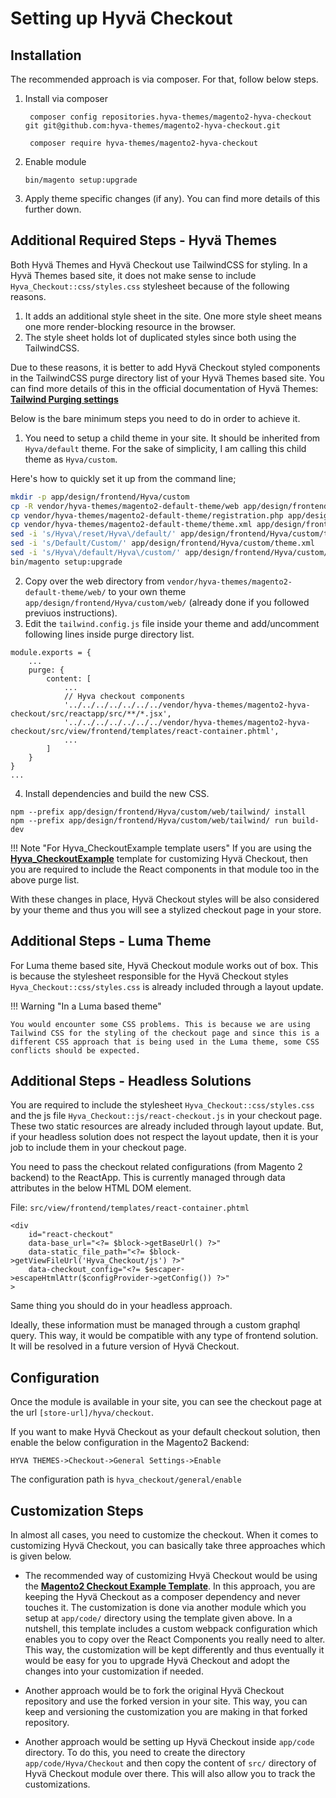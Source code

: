 # Setting up Hyvä Checkout

## Installation

The recommended approach is via composer. For that, follow below steps.

1. Install via composer

        composer config repositories.hyva-themes/magento2-hyva-checkout git git@github.com:hyva-themes/magento2-hyva-checkout.git

        composer require hyva-themes/magento2-hyva-checkout


2. Enable module
    ```
    bin/magento setup:upgrade
    ```
3. Apply theme specific changes (if any). You can find more details of this further down.

## Additional Required Steps - Hyvä Themes

Both Hyvä Themes and Hyvä Checkout use TailwindCSS for styling. In a Hyvä Themes based site, it does not make sense to include `Hyva_Checkout::css/styles.css` stylesheet because of the following reasons.

1. It adds an additional style sheet in the site. One more style sheet means one more render-blocking resource in the browser.
2. The style sheet holds lot of duplicated styles since both using the TailwindCSS.

Due to these reasons, it is better to add Hyvä Checkout styled components in the TailwindCSS purge directory list of your Hyvä Themes based site. You can find more details of this in the official documentation of Hyvä Themes: [**Tailwind Purging settings**](https://docs.hyva.io/doc/tailwind-purging-settings-goVaHblLAR)

Below is the bare minimum steps you need to do in order to achieve it.

1. You need to setup a child theme in your site. It should be inherited from `Hyva/default` theme. For the sake of simplicity, I am calling this child theme as `Hyva/custom`.

Here's how to quickly set it up from the command line;

```bash
mkdir -p app/design/frontend/Hyva/custom
cp -R vendor/hyva-themes/magento2-default-theme/web app/design/frontend/Hyva/custom/web
cp vendor/hyva-themes/magento2-default-theme/registration.php app/design/frontend/Hyva/custom
cp vendor/hyva-themes/magento2-default-theme/theme.xml app/design/frontend/Hyva/custom
sed -i 's/Hyva\/reset/Hyva\/default/' app/design/frontend/Hyva/custom/theme.xml
sed -i 's/Default/Custom/' app/design/frontend/Hyva/custom/theme.xml
sed -i 's/Hyva\/default/Hyva\/custom/' app/design/frontend/Hyva/custom/registration.php
bin/magento setup:upgrade
```

2. Copy over the web directory from `vendor/hyva-themes/magento2-default-theme/web/` to your own theme `app/design/frontend/Hyva/custom/web/` (already done if you followed previuos instructions).
3. Edit the `tailwind.config.js` file inside your theme and add/uncomment following lines inside purge directory list.

```
module.exports = {
    ...
    purge: {
        content: [
            ...
            // Hyva checkout components
            '../../../../../../../vendor/hyva-themes/magento2-hyva-checkout/src/reactapp/src/**/*.jsx',
            '../../../../../../../vendor/hyva-themes/magento2-hyva-checkout/src/view/frontend/templates/react-container.phtml',
            ...
        ]
    }
}
...
```

4. Install dependencies and build the new CSS.

```
npm --prefix app/design/frontend/Hyva/custom/web/tailwind/ install
npm --prefix app/design/frontend/Hyva/custom/web/tailwind/ run build-dev
```

!!! Note "For Hyva_CheckoutExample template users"
    If you are using the [**Hyva_CheckoutExample**](https://github.com/hyva-themes/magento2-checkout-example) template for customizing Hyvä Checkout, then you are required to include the React components in that module too in the above purge list.

With these changes in place, Hyvä Checkout styles will be also considered by your theme and thus you will see a stylized checkout page in your store.

## Additional Steps - Luma Theme

For Luma theme based site, Hyvä Checkout module works out of box. This is because the stylesheet responsible for the Hyvä Checkout styles `Hyva_Checkout::css/styles.css` is already included through a layout update.

!!! Warning "In a Luma based theme"

    You would encounter some CSS problems. This is because we are using Tailwind CSS for the styling of the checkout page and since this is a different CSS approach that is being used in the Luma theme, some CSS conflicts should be expected.

## Additional Steps - Headless Solutions

You are required to include the stylesheet `Hyva_Checkout::css/styles.css` and the js file `Hyva_Checkout::js/react-checkout.js` in your checkout page. These two static resources are already included through layout update. But, if your headless solution does not respect the layout update, then it is your job to include them in your checkout page.

You need to pass the checkout related configurations (from Magento 2 backend) to the ReactApp. This is currently managed through data attributes in the below HTML DOM element.

File:  `src/view/frontend/templates/react-container.phtml`

```
<div
    id="react-checkout"
    data-base_url="<?= $block->getBaseUrl() ?>"
    data-static_file_path="<?= $block->getViewFileUrl('Hyva_Checkout/js') ?>"
    data-checkout_config="<?= $escaper->escapeHtmlAttr($configProvider->getConfig()) ?>"
>
```
Same thing you should do in your headless approach.

Ideally, these information must be managed through a custom graphql query. This way, it would be compatible with any type of frontend solution. It will be resolved in a future version of Hyvä Checkout.

## Configuration

Once the module is available in your site, you can see the checkout page at the url `[store-url]/hyva/checkout`.

If you want to make Hyvä Checkout as your default checkout solution, then enable the below configuration in the Magento2 Backend:

`HYVA THEMES->Checkout->General Settings->Enable`

The configuration path is `hyva_checkout/general/enable`

## Customization Steps

In almost all cases, you need to customize the checkout. When it comes to customizing Hyvä Checkout, you can basically take three approaches which is given below.

- The recommended way of customizing Hvyä Checkout would be using the [**Magento2 Checkout Example Template**](https://github.com/hyva-themes/magento2-checkout-example). In this approach, you are keeping the Hyvä Checkout as a composer dependency and never touches it. The customization is done via another module which you setup at `app/code/` directory using the template given above. In a nutshell, this template includes a custom webpack configuration which enables you to copy over the React Components you really need to alter. This way, the customization will be kept differently and thus eventually it would be easy for you to upgrade Hyvä Checkout and adopt the changes into your customization if needed.

- Another approach would be to fork the original Hyvä Checkout repository and use the forked version in your site. This way, you can keep and versioning the customization you are making in that forked repository.

- Another approach would be setting up Hyvä Checkout inside `app/code` directory. To do this, you need to create the directory `app/code/Hyva/Checkout` and then copy the content of `src/` directory of Hyvä Checkout module over there. This will also allow you to track the customizations.

